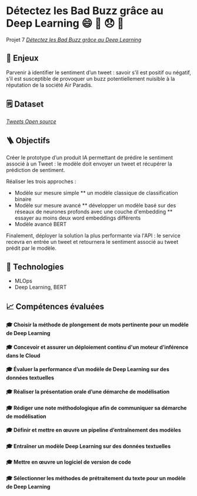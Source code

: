 # Détectez les Bad Buzz grâce au Deep Learning :smile: :cursing_face: :disappointed: :triumph:

Projet 7 [_Détectez les Bad Buzz grâce au Deep Learning_](https://openclassrooms.com/fr/paths/188/projects/722/assignment)


## :pushpin: Enjeux
Parvenir à identifier le sentiment d’un tweet : savoir s’il est positif ou négatif, s’il est susceptible de provoquer un buzz potentiellement nuisible à la réputation de la société Air Paradis.

## :spiral_notepad: Dataset
[_Tweets Open source_](https://www.kaggle.com/datasets/kazanova/sentiment140)

## :ladder: Objectifs
Créer le prototype d’un produit IA permettant de prédire le sentiment associé à un Tweet : le modèle doit envoyer un tweet et récupérer la prédiction de sentiment.

Réaliser les trois approches :

* Modèle sur mesure simple
** un modèle classique de classification binaire
* Modèle sur mesure avancé
**  développer un modèle basé sur des réseaux de neurones profonds avec une couche d'embedding
** essayer au moins deux word embeddings différents
* Modèle avancé BERT

Finalement, déployer la solution la plus performante via l'API : le service recevra en entrée un tweet et retournera le sentiment associé au tweet prédit par le modèle.

## :wrench: Technologies
- MLOps
- Deep Learning, BERT

## :chart_with_upwards_trend: Compétences évaluées

#### 🎓 Choisir la méthode de plongement de mots pertinente pour un modèle de Deep Learning
#### 🎓 Concevoir et assurer un déploiement continu d'un moteur d’inférence dans le Cloud
#### 🎓 Évaluer la performance d’un modèle de Deep Learning sur des données textuelles
#### 🎓 Réaliser la présentation orale d’une démarche de modélisation
#### 🎓 Rédiger une note méthodologique afin de communiquer sa démarche de modélisation
#### 🎓 Définir et mettre en œuvre un pipeline d’entraînement des modèles
#### 🎓 Entraîner un modèle Deep Learning sur des données textuelles
#### 🎓 Mettre en œuvre un logiciel de version de code
#### 🎓 Sélectionner les méthodes de prétraitement du texte pour un modèle de Deep Learning

